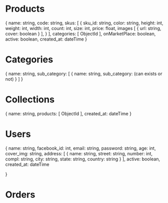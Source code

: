 # Products 

{
	name: string,
	code: string,
	skus: [ 
		{
			sku_id: string,
			color: string,
			height: int,
			weight: int,
			width: int,
			count: int,
			size: int,
			price: float,
			images [
				{
					url: string,
					cover: boolean
				}
			],
		}
	],
	categories: [ ObjectId ],
	onMarketPlace: boolean,
	active: boolean,
	created_at: dateTime
}



# Categories
{
	name: string,
	sub_category: [
		{
			name: string,
			sub_category: (can exists or not)
		}
	]
}


# Collections
{
	name: string,
	products: [ ObjectId ],
	created_at: dateTime
}


# Users
{
	name: string,
	facebook_id: int,
	email: string,
	password: string,
	age: int,
	cover_img: string,
	address: [
		{
			name: string,
			street: string,
			number: int,
			compl: string,
			city: string,
			state: string,
			country: string
		}
	],
	active: boolean,
	created_at: dateTime


}


# Orders



